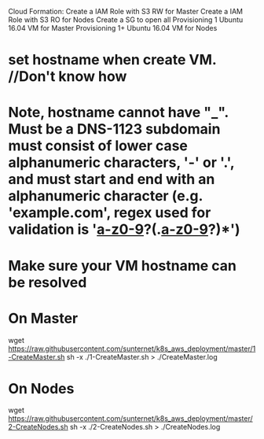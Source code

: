 
Cloud Formation:
    Create a IAM Role with S3 RW for Master
    Create a IAM Role with S3 RO for Nodes
    Create a SG to open all
    Provisioning 1 Ubuntu 16.04 VM for Master
    Provisioning 1+ Ubuntu 16.04 VM for Nodes

# set hostname when create VM. //Don't know how
# Note, hostname cannot have "_". Must be a DNS-1123 subdomain must consist of lower case alphanumeric characters, '-' or '.', and must start and end with an alphanumeric character (e.g. 'example.com', regex used for validation is '[a-z0-9]([-a-z0-9]*[a-z0-9])?(\.[a-z0-9]([-a-z0-9]*[a-z0-9])?)*')
# Make sure your VM hostname can be resolved

# On Master
wget https://raw.githubusercontent.com/sunternet/k8s_aws_deployment/master/1-CreateMaster.sh
sh -x ./1-CreateMaster.sh > ./CreateMaster.log

# On Nodes
wget https://raw.githubusercontent.com/sunternet/k8s_aws_deployment/master/2-CreateNodes.sh
sh -x ./2-CreateNodes.sh > ./CreateNodes.log

